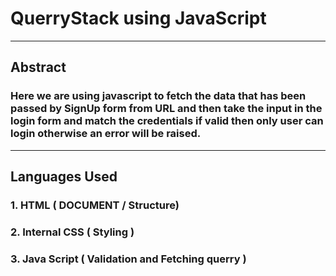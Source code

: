 # QuerryStack using JavaScript

------------------------------------------

## Abstract
### Here we are using javascript to fetch the data that has been passed by SignUp form from URL and then take the input in the login form and match the credentials if valid then only user can login otherwise an error will be raised. 

----------------------------------------

## Languages Used
### 1. HTML ( DOCUMENT / Structure)
### 2. Internal CSS ( Styling )
### 3. Java Script ( Validation and Fetching querry )

